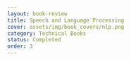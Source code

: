 ```yaml
---
layout: book-review
title: Speech and Language Processing
cover: assets/img/book_covers/nlp.png
category: Technical Books
status: Completed
order: 3
---
```

